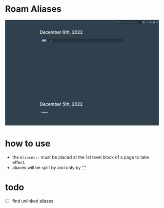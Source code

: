 # Roam Aliases

![](https://github.com/dive2Pro/roam-aliases/blob/master/demo.gif)


# how to use

- the `Aliases::`  must be placed at the 1st level block of a page to take effect.
- aliases will be split by and only by ","


# todo

- [ ] find unlinked aliases 
